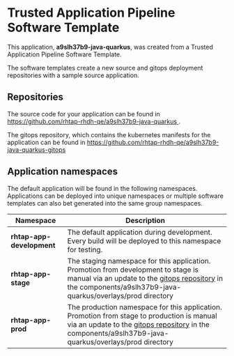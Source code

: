 # Trusted Application Pipeline Software Template

This application, **a9slh37b9-java-quarkus**, was created from a Trusted Application Pipeline Software Template.

The software templates create a new source and gitops deployment repositories with a sample source application. 

## Repositories

The source code for your application can be found in [https://github.com/rhtap-rhdh-qe/a9slh37b9-java-quarkus ](https://github.com/rhtap-rhdh-qe/a9slh37b9-java-quarkus ).
 
The gitops repository, which contains the kubernetes manifests for the application can be found in 
[https://github.com/rhtap-rhdh-qe/a9slh37b9-java-quarkus-gitops ](https://github.com/rhtap-rhdh-qe/a9slh37b9-java-quarkus-gitops ) 

## Application namespaces 

The default application will be found in the following namespaces. Applications can be deployed into unique namespaces or multiple software templates can also bet generated into the same group namespaces.  

|  Namespace   |  Description   |  
| -------- | -------- |   
| **rhtap-app-development** | The default application during development. Every build will be deployed to this namespace for testing. | 
| **rhtap-app-stage** | The staging namespace for this application. Promotion from development to stage is manual via an update to the [gitops repository](https://github.com/rhtap-rhdh-qe/a9slh37b9-java-quarkus-gitops ) in the components/a9slh37b9-java-quarkus/overlays/prod directory |  
| **rhtap-app-prod** | The production namespace for this application. Promotion from stage to production is manual via an update to the [gitops repository](https://github.com/rhtap-rhdh-qe/a9slh37b9-java-quarkus-gitops ) in the components/a9slh37b9-java-quarkus/overlays/prod directory | 